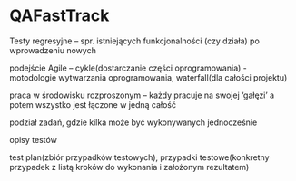 # QAFastTrack
Testy regresyjne – spr. istniejących  funkcjonalności (czy działa) po wprowadzeniu nowych

podejście  Agile – cykle(dostarczanie części oprogramowania) - motodologie wytwarzania oprogramowania, waterfall(dla całości projektu)


praca w środowisku rozproszonym – każdy pracuje na swojej ‘gałęzi’ a potem wszystko jest łączone w jedną całość

podział zadań, gdzie kilka może być wykonywanych jednocześnie

opisy testów

test plan(zbiór przypadków testowych),
przypadki testowe(konkretny przypadek z listą kroków do wykonania i założonym rezultatem)
